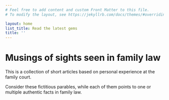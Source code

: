 ```yaml
---
# Feel free to add content and custom Front Matter to this file.
# To modify the layout, see https://jekyllrb.com/docs/themes/#overriding-theme-defaults

layout: home
list_title: Read the latest gems
title: ''
---
```

# Musings of sights seen in family law

This is a collection of short articles based on personal experience
at the family court.

Consider these fictitious parables, while each of them points to one or multiple
authentic facts in family law.
